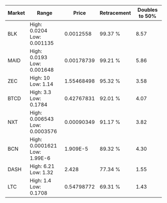 | Market | Range | Price| Retracement | Doubles to 50% |
| --- | --- | --- | --- | --- |
| BLK | High: 0.0204<br />Low: 0.001135 | 0.0012558 | 99.37 % | 8.57 |
| MAID | High: 0.0193<br />Low: 0.001648 | 0.00178739 | 99.21 % | 5.86 |
| ZEC | High: 10<br />Low: 1.14 | 1.55468498 | 95.32 % | 3.58 |
| BTCD | High: 3.3<br />Low: 0.1784 | 0.42767831 | 92.01 % | 4.07 |
| NXT | High: 0.006543<br />Low: 0.0003576 | 0.00090349 | 91.17 % | 3.82 |
| BCN | High: 0.0001621<br />Low: 1.99E-6 | 1.909E-5 | 89.32 % | 4.30 |
| DASH | High: 6.21<br />Low: 1.32 | 2.428 | 77.34 % | 1.55 |
| LTC | High: 1.4<br />Low: 0.1708 | 0.54798772 | 69.31 % | 1.43 |
